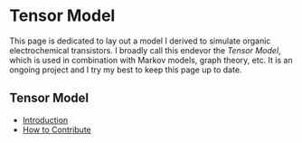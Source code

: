 # Tensor Model
This page is dedicated to lay out a model I derived to simulate organic electrochemical transistors. I broadly call this endevor the *Tensor Model*, which is used in combination with Markov models, graph theory, etc. It is an ongoing project and I try my best to keep this page up to date. 

## Tensor Model

- [Introduction](introduction.md)
- [How to Contribute](contribute.md)
